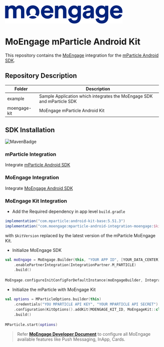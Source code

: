 ![Logo](/.github/logo.png)

# MoEngage mParticle Android Kit

This repository contains the [MoEngage](https://www.moengage.com) integration for the [mParticle Android SDK](https://github.com/mParticle/mparticle-android-sdk).

## Repository Description

| Folder       | Description                                                            |
|--------------|------------------------------------------------------------------------|
| example      | Sample Application which integrates the MoEngage SDK and mParticle SDK |
| moengage-kit | MoEngage mParticle Android Kit                                         |

## SDK Installation

![MavenBadge](https://maven-badges.herokuapp.com/maven-central/com.moengage/mparticle-android-integration-moengage/badge.svg)

### mParticle Integration
Integrate [mParticle Android SDK](https://docs.mparticle.com/developers/sdk/android/initialization/)

### MoEngage Integration
Integrate [MoEngage Android SDK](https://developers.moengage.com/hc/en-us/sections/5338467172628-Basic-Integration)

### MoEngage Kit Integration
- Add the Required dependency in app level `build.gradle`
```groovy
implementation("com.mparticle:android-kit-base:5.51.3")
implementation("com.moengage:mparticle-android-integration-moengage:$kitVersion")
```
with `$kitVersion` replaced by the latest version of the mParticle MoEngage Kit.

- Initialize MoEngage SDK
```kotlin
val moEngage = MoEngage.Builder(this, "YOUR APP ID", [YOUR_DATA_CENTER])
    .enablePartnerIntegration(IntegrationPartner.M_PARTICLE)
    .build()

MoEngage.configureInitConfigForDefaultInstance(moEngageBuilder, IntegrationPartner.M_PARTICLE)
```

- Initialize the mParticle with MoEngage Kit
```kotlin
val options = MParticleOptions.builder(this)
    .credentials("YOU MPARTICLE API KEY", "YOUR MPARTICLE API SECRET")
    .configuration(KitOptions().addKit(MOENGAGE_KIT_ID, MoEngageKit::class.java))
    .build()

MParticle.start(options)
```

> Refer [**MoEngage Developer Document**](https://developers.moengage.com/hc/en-us/categories/360006147431-Android-SDK) to configure all MoEngage available features like Push Messaging, InApp, Cards.